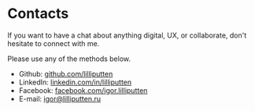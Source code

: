 # Contacts

If you want to have a chat about anything digital, UX, or collaborate, don't hesitate to connect with me.

Please use any of the methods below.

- Github: [github.com/lilliputten](https://github.com/lilliputten)
- LinkedIn: [linkedin.com/in/lilliputten](http://linkedin.com/in/lilliputten)
- Facebook: [facebook.com/igor.lilliputten](https://facebook.com/igor.lilliputten)
- E-mail: [igor@lilliputten.ru](mailto:igor@lilliputten.ru?subject=Hi%20Igor!)


